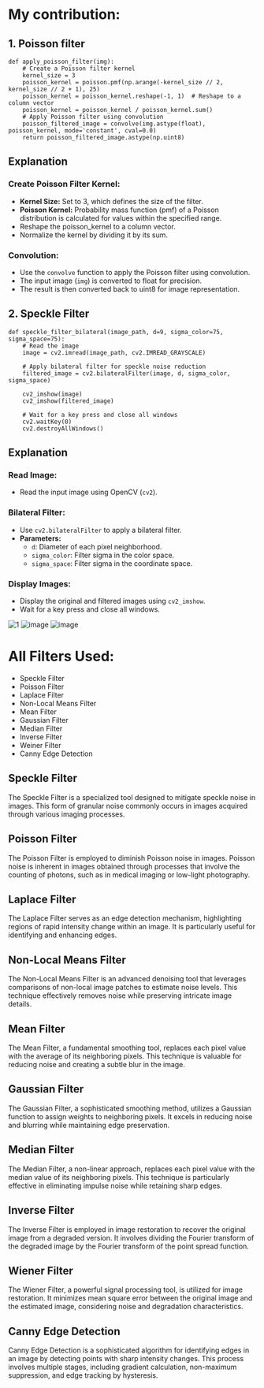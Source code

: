 # My contribution:
## 1. Poisson filter
```
def apply_poisson_filter(img):
    # Create a Poisson filter kernel
    kernel_size = 3
    poisson_kernel = poisson.pmf(np.arange(-kernel_size // 2, kernel_size // 2 + 1), 25)
    poisson_kernel = poisson_kernel.reshape(-1, 1)  # Reshape to a column vector
    poisson_kernel = poisson_kernel / poisson_kernel.sum()
    # Apply Poisson filter using convolution
    poisson_filtered_image = convolve(img.astype(float), poisson_kernel, mode='constant', cval=0.0)
    return poisson_filtered_image.astype(np.uint8)
```

## Explanation

### Create Poisson Filter Kernel:

- **Kernel Size:** Set to 3, which defines the size of the filter.
- **Poisson Kernel:** Probability mass function (pmf) of a Poisson distribution is calculated for values within the specified range.
- Reshape the poisson_kernel to a column vector.
- Normalize the kernel by dividing it by its sum.

### Convolution:

- Use the `convolve` function to apply the Poisson filter using convolution.
- The input image (`img`) is converted to float for precision.
- The result is then converted back to uint8 for image representation.


## 2. Speckle Filter 

```
def speckle_filter_bilateral(image_path, d=9, sigma_color=75, sigma_space=75):
    # Read the image
    image = cv2.imread(image_path, cv2.IMREAD_GRAYSCALE)

    # Apply bilateral filter for speckle noise reduction
    filtered_image = cv2.bilateralFilter(image, d, sigma_color, sigma_space)

    cv2_imshow(image)
    cv2_imshow(filtered_image)

    # Wait for a key press and close all windows
    cv2.waitKey(0)
    cv2.destroyAllWindows()

```
## Explanation

### Read Image:

- Read the input image using OpenCV (`cv2`).

### Bilateral Filter:

- Use `cv2.bilateralFilter` to apply a bilateral filter.
- **Parameters:**
  - `d`: Diameter of each pixel neighborhood.
  - `sigma_color`: Filter sigma in the color space.
  - `sigma_space`: Filter sigma in the coordinate space.

### Display Images:

- Display the original and filtered images using `cv2_imshow`.
- Wait for a key press and close all windows.

![1](https://github.com/Kevin-Benny/IA-ImageFilteringTech-Flask/assets/90462533/25010f6b-bc55-478e-afe7-dc359a935241)
![image](https://github.com/Kevin-Benny/IA-ImageFilteringTech-Flask/assets/90462533/12b60868-726a-4059-b9c7-61805a479d5d)
![image](https://github.com/Kevin-Benny/IA-ImageFilteringTech-Flask/assets/90462533/9bd8d380-14a1-4563-9f39-ed4f4f8f7112)


# All Filters Used:
- Speckle Filter 
- Poisson Filter
- Laplace Filter
- Non-Local Means Filter
- Mean Filter
- Gaussian Filter
- Median Filter
- Inverse Filter
- Weiner Filter
- Canny Edge Detection


## Speckle Filter

The Speckle Filter is a specialized tool designed to mitigate speckle noise in images. This form of granular noise commonly occurs in images acquired through various imaging processes.

## Poisson Filter

The Poisson Filter is employed to diminish Poisson noise in images. Poisson noise is inherent in images obtained through processes that involve the counting of photons, such as in medical imaging or low-light photography.

## Laplace Filter

The Laplace Filter serves as an edge detection mechanism, highlighting regions of rapid intensity change within an image. It is particularly useful for identifying and enhancing edges.

## Non-Local Means Filter

The Non-Local Means Filter is an advanced denoising tool that leverages comparisons of non-local image patches to estimate noise levels. This technique effectively removes noise while preserving intricate image details.

## Mean Filter

The Mean Filter, a fundamental smoothing tool, replaces each pixel value with the average of its neighboring pixels. This technique is valuable for reducing noise and creating a subtle blur in the image.

## Gaussian Filter

The Gaussian Filter, a sophisticated smoothing method, utilizes a Gaussian function to assign weights to neighboring pixels. It excels in reducing noise and blurring while maintaining edge preservation.

## Median Filter

The Median Filter, a non-linear approach, replaces each pixel value with the median value of its neighboring pixels. This technique is particularly effective in eliminating impulse noise while retaining sharp edges.

## Inverse Filter

The Inverse Filter is employed in image restoration to recover the original image from a degraded version. It involves dividing the Fourier transform of the degraded image by the Fourier transform of the point spread function.

## Wiener Filter

The Wiener Filter, a powerful signal processing tool, is utilized for image restoration. It minimizes mean square error between the original image and the estimated image, considering noise and degradation characteristics.

## Canny Edge Detection

Canny Edge Detection is a sophisticated algorithm for identifying edges in an image by detecting points with sharp intensity changes. This process involves multiple stages, including gradient calculation, non-maximum suppression, and edge tracking by hysteresis.

